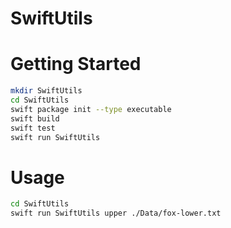 # SwiftUtils

# Getting Started

```bash
mkdir SwiftUtils
cd SwiftUtils
swift package init --type executable
swift build
swift test
swift run SwiftUtils
```

# Usage

```bash
cd SwiftUtils
swift run SwiftUtils upper ./Data/fox-lower.txt 
```